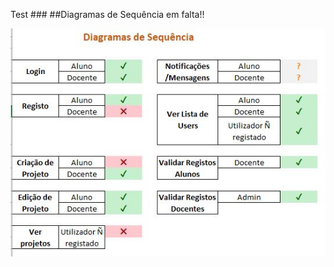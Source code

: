 Test ###
##Diagramas de Sequência em falta!!

![Diagramas de sequência em falta](https://github.com/iptomar/gittests/blob/master/17422/Diagramas%20.png)
